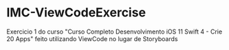 # IMC-ViewCodeExercise

Exercicio 1 do curso "Curso Completo Desenvolvimento iOS 11 Swift 4 - Crie 20 Apps" feito utilizando ViewCode no lugar de Storyboards

